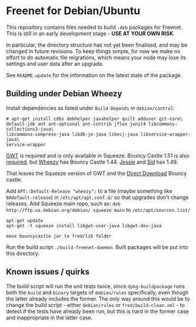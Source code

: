 Freenet for Debian/Ubuntu
=========================

This repository contains files needed to build `.deb` packages for Freenet. This
is still in an early development stage - **USE AT YOUR OWN RISK**.

In particular, the directory structure has not yet been finalised, and may be
changed in future revisions. To keep things simple, for now we make no effort
to do automatic file migrations, which means your node may lose its settings
and user data after an upgrade.

See `README.update` for the information on the latest state of the package.

## Building under Debian Wheezy

Install dependencies as listed under `Build-Depends` in `debian/control`:

    # apt-get install cdbs debhelper javahelper quilt adduser git-core\
    default-jdk ant ant-optional ant-contrib jflex junit4 libcommons-collections3-java\
    libcommons-compress-java libdb-je-java libecj-java libservice-wrapper-java\
    service-wrapper

[GWT](http://packages.debian.org/search?suite=default&section=all&arch=any&searchon=names&keywords=gwt+java) is required and is only available in Squeeze. Bouncy Castle 1.51 is also [required](https://emu.freenetproject.org/pipermail/devl/2012-October/036588.html), but [Wheezy](http://packages.debian.org/wheezy/libbcprov-java) has Bouncy Castle 1.44. [Jessie](http://packages.debian.org/jessie/libbcprov-java) and [Sid](http://packages.debian.org/sid/libbcprov-java) has 1.49.

That leaves the Squeeze version of GWT and the [Direct Download](https://www.bouncycastle.org/latest_releases.html) Bouncy castle.

Add `APT::Default-Release "wheezy";` to a file (maybe something like `80default-release`) in `/etc/apt/apt.conf.d/` so that upgrades don't change releases.
Add Squeeze main repo, such as: `deb http://ftp.us.debian.org/debian/ squeeze main` to `/etc/apt/sources.list/`

    apt-get update
    apt-get -t squeeze install libgwt-user-java libgwt-dev-java

    move bouncycastle jar to fred/lib folder

Run the build script `./build-freenet-daemon`. Built packages will be put into
this directory.


## Known issues / quirks

The build script will run the unit tests twice, since `dpkg-buildpackage` runs
both the `build` and `binary` targets of `debian/rules` specifically, even though
the latter already includes the former. The only way around this would be to
change the build script - either `debian/rules` or `fred/build-clean.xml` - to
detect if the tests have already been run, but this is hard in the former case
and inappropriate in the latter case.
